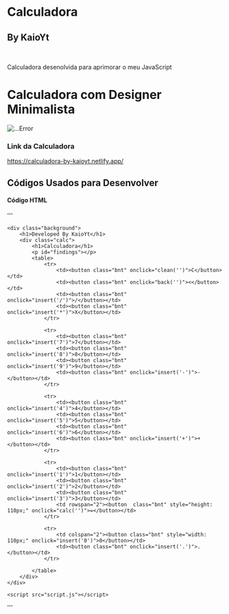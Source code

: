 # Calculadora
## By KaioYt
<br>
<p>Calculadora desenolvida para aprimorar o meu JavaScript</p>

<h1>Calculadora com Designer Minimalista</h1>

<div>
  <img src="https://user-images.githubusercontent.com/103225660/206946668-c9118e2d-96f3-455d-b65d-ca31dbc475bf.png" alt="...Error">
</div>

### Link da Calculadora
<a>https://calculadora-by-kaioyt.netlify.app/</a>


## Códigos Usados para Desenvolver

#### Código HTML

'''
  <!DOCTYPE html>
<html lang="pt-br">
<head>
    <meta charset="UTF-8">
    <meta http-equiv="X-UA-Compatible" content="IE=edge">
    <meta name="viewport" content="width=device-width, initial-scale=1.0">
    <link rel="stylesheet" href="css/style.css">
    <link href="https://fonts.googleapis.com/css2?family=Rubik+Vinyl&display=swap" rel="stylesheet">
    <link href="https://fonts.googleapis.com/css2?family=Poppins:wght@500&display=swap" rel="stylesheet">
    <title>Calculadora</title>
</head>
<body>

    <div class="background">
        <h1>Developed By KaioYt</h1>
        <div class="calc">
            <h1>Calculadora</h1>
            <p id="findings"></p>
            <table>
                <tr>
                    <td><button class="bnt" onclick="clean('')">C</button></td>
                    <td><button class="bnt" onclick="back('')"><</button></td>
                    <td><button class="bnt" onclick="insert('/')">/</button></td>
                    <td><button class="bnt" onclick="insert('*')">X</button></td>
                </tr>

                <tr>
                    <td><button class="bnt" onclick="insert('7')">7</button></td>
                    <td><button class="bnt" onclick="insert('8')">8</button></td>
                    <td><button class="bnt" onclick="insert('9')">9</button></td>
                    <td><button class="bnt" onclick="insert('-')">-</button></td>
                </tr>

                <tr>
                    <td><button class="bnt" onclick="insert('4')">4</button></td>
                    <td><button class="bnt" onclick="insert('5')">5</button></td>
                    <td><button class="bnt" onclick="insert('6')">6</button></td>
                    <td><button class="bnt" onclick="insert('+')">+</button></td>
                </tr>

                <tr>
                    <td><button class="bnt" onclick="insert('1')">1</button></td>
                    <td><button class="bnt" onclick="insert('2')">2</button></td>
                    <td><button class="bnt" onclick="insert('3')">3</button></td>
                    <td rowspan="2"><button  class="bnt" style="height: 110px;" onclick="calc('')">=</button></td>
                </tr>

                <tr>
                    <td colspan="2"><button class="bnt" style="width: 110px;" onclick="insert('0')">0</button></td>
                    <td><button class="bnt" onclick="insert('.')">.</button></td>
                </tr>
                
            </table>
        </div>
    </div>

    <script src="script.js"></script>
</body>
</html>
'''
